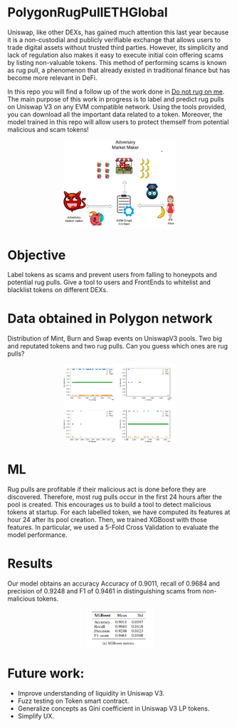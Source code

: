 # PolygonRugPullETHGlobal

Uniswap, like other DEXs, has gained much attention this last year because it is a non-custodial and publicly verifiable exchange that allows users to trade digital assets without trusted third parties. However, its simplicity and lack of regulation also makes it easy to execute initial coin offering scams by listing non-valuable tokens. This method of performing scams is known as rug pull, a phenomenon that already existed in traditional finance but has become more relevant in DeFi.

In this repo you will find a follow up of the work done in [Do not rug on me](https://www.mdpi.com/2227-7390/10/6/949). 
The main purpose of this work in progress is to label and predict rug pulls on Uniswap V3 on any EVM compatible network.
Using the tools provided, you can download all the important data related to a token. Moreover, the model trained in this repo will allow users to protect themself from potential malicious and scam tokens!

<p align="center">
<img src="amm.png" width="50%" />
</p>

# Objective

Label tokens as scams and prevent users from falling to honeypots and potential rug pulls. Give a tool to users and FrontEnds to whitelist and blacklist tokens on different DEXs.


# Data obtained in Polygon network

Distribution of Mint, Burn and Swap events on UniswapV3 pools. Two big and reputated tokens and two rug pulls. Can you guess which ones are rug pulls?

<p align="center">
<img src="examples_operations.png" width="50%" />
</p>


# ML
Rug pulls are profitable if their malicious act is done before they are discovered. Therefore, most rug pulls occur in the first 24 hours after the pool is created. This encourages us to build a tool to detect malicious tokens at startup. For each labelled token, we have computed its features at hour 24 after its pool creation. Then, we trained XGBoost with those features. In particular, we used a 5-Fold Cross Validation to evaluate the model performance.

# Results
Our model obtains an accuracy Accuracy of 0.9011, recall of 0.9684 and precision of 0.9248 and F1 of 0.9461 in distinguishing scams from non-malicious tokens. 

<p align="center">
<img src="results.png" width="30%" />
</p>


# Future work:

- Improve understanding of liquidity in Uniswap V3.
- Fuzz testing on Token smart contract.
- Generalize concepts as Gini coefficient in Uniswap V3 LP tokens.
- Simplify UX.


